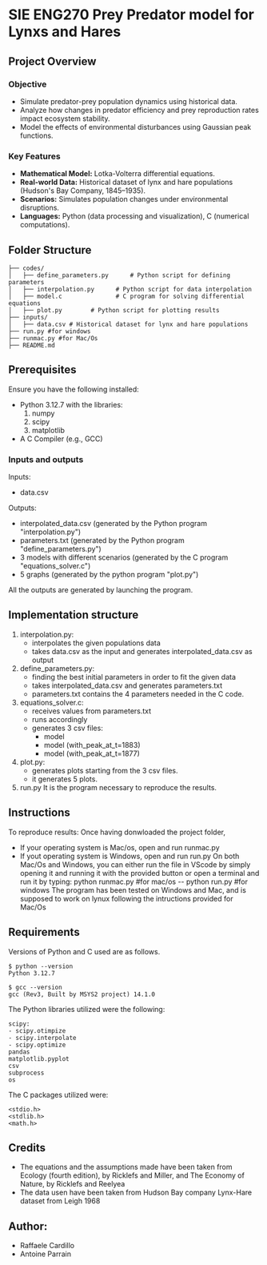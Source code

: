 
# SIE ENG270 Prey Predator model for Lynxs and Hares


## Project Overview

### Objective
- Simulate predator-prey population dynamics using historical data.
- Analyze how changes in predator efficiency and prey reproduction rates impact ecosystem stability.
- Model the effects of environmental disturbances using Gaussian peak functions.

### Key Features
- **Mathematical Model:** Lotka-Volterra differential equations.
- **Real-world Data:** Historical dataset of lynx and hare populations (Hudson's Bay Company, 1845–1935).
- **Scenarios:** Simulates population changes under environmental disruptions.
- **Languages:** Python (data processing and visualization), C (numerical computations).



## Folder Structure

```plaintext
├── codes/
│   ├── define_parameters.py      # Python script for defining parameters
│   ├── interpolation.py      # Python script for data interpolation
│   ├── model.c               # C program for solving differential equations
│   ├── plot.py        # Python script for plotting results
├── inputs/
│   ├── data.csv # Historical dataset for lynx and hare populations
├── run.py #for windows
├── runmac.py #for Mac/Os
├── README.md
```
## Prerequisites
Ensure you have the following installed:
- Python 3.12.7 with the libraries:
    1. numpy
    2. scipy
    3. matplotlib
- A C Compiler (e.g., GCC)

### Inputs and outputs

Inputs:
- data.csv 

Outputs:
- interpolated_data.csv (generated by the Python program "interpolation.py")
- parameters.txt (generated by the Python program "define_parameters.py")
- 3 models with different scenarios (generated by the C program "equations_solver.c")
- 5 graphs (generated by the python program "plot.py")

All the outputs are generated by launching the program.

## Implementation structure
1. interpolation.py:
    - interpolates the given populations data
    - takes data.csv as the input and generates interpolated_data.csv as output
2. define_parameters.py:
    - finding the best initial parameters in order to fit the given data
    - takes interpolated_data.csv and generates parameters.txt
    - parameters.txt contains the 4 parameters needed in the C code.
3. equations_solver.c:
    - receives values from parameters.txt
    - runs accordingly
    - generates 3 csv files:
      - model 
      - model (with_peak_at_t=1883)
      - model (with_peak_at_t=1877)
4. plot.py:
    - generates plots starting from the 3 csv files.
    - it generates 5 plots.
5. run.py
  It is the program necessary to reproduce the results.

## Instructions

To reproduce results:
Once having donwloaded the project folder,
- If your operating system is Mac/os,  open and run runmac.py
- If yout operating system is Windows, open and run run.py
On both Mac/Os and Windows, you can either run the file in VScode by simply opening it and running it with the provided button or
open a terminal and run it by typing:
python runmac.py #for mac/os
-- 
python run.py #for windows
The program has been tested on Windows and Mac, and is supposed to work on lynux following the intructions provided for Mac/Os
## Requirements

Versions of Python and C used are as follows. 
```
$ python --version
Python 3.12.7

$ gcc --version
gcc (Rev3, Built by MSYS2 project) 14.1.0

```

The Python libraries utilized were the following:
``` 
scipy:
- scipy.otimpize
- scipy.interpolate
- scipy.optimize
pandas
matplotlib.pyplot
csv
subprocess
os
```

The C packages utilized were:
```
<stdio.h>
<stdlib.h>
<math.h>
```


## Credits

- The equations and the assumptions made have been taken from Ecology (fourth edition), by Ricklefs and Miller, and The Economy of Nature, by Ricklefs and Reelyea
- The data usen have been taken from Hudson Bay company Lynx-Hare dataset from Leigh 1968

## Author:

- Raffaele Cardillo
- Antoine Parrain
